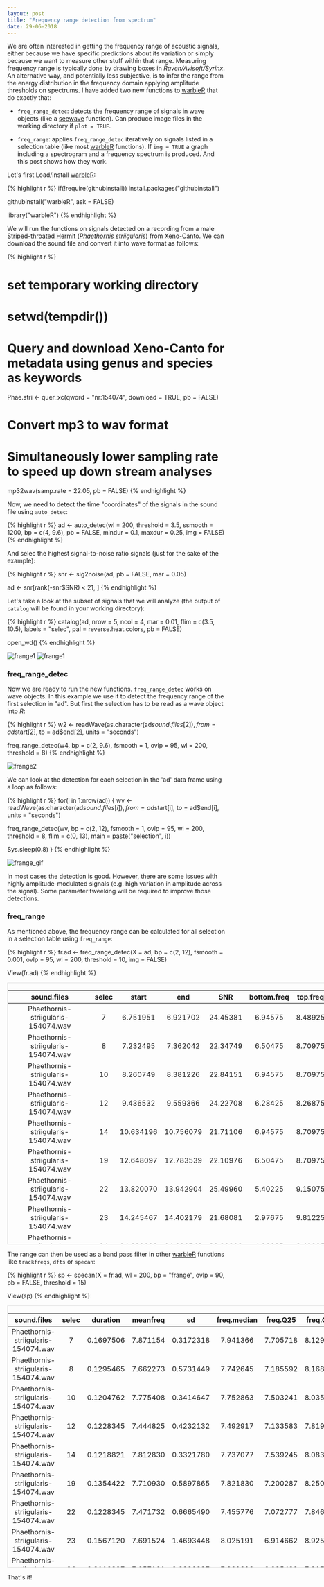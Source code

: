 ```yaml
---
layout: post
title: "Frequency range detection from spectrum"
date: 29-06-2018
---
```


We are often interested in getting the frequency range of acoustic signals, either because we have specific predictions about its variation or simply because we want to measure other stuff within that range. Measuring frequency range is typically done by drawing boxes in *Raven/Avisoft/Syrinx*. An alternative way, and potentially less subjective, is to infer the range from the energy distribution in the frequency domain applying amplitude thresholds on spectrums. I have added two new functions to [warbleR](https://cran.r-project.org/package=warbleR) that do exactly that:

* `freq_range_detec`: detects the frequency range of signals in wave objects (like a [seewave](https://cran.r-project.org/package=seewave) function). Can produce image files in the working directory if `plot = TRUE`.

* `freq_range`: applies `freq_range_detec` iteratively on signals listed in a selection table (like most [warbleR](https://cran.r-project.org/package=warbleR) functions). If `img = TRUE` a graph including a spectrogram and a frequency spectrum is produced. And this post shows how they work.

 Let's first Load/install [warbleR](https://cran.r-project.org/package=warbleR):
 

{% highlight r %}
if(!require(githubinstall)) install.packages("githubinstall")

githubinstall("warbleR", ask = FALSE)

library("warbleR")
{% endhighlight %}



We will run the functions on signals detected on a recording from a male [Striped-throated Hermit (*Phaethornis striigularis*)](https://neotropical.birds.cornell.edu/Species-Account/nb/species/stther2/overview) from [Xeno-Canto](http://xeno-canto.org). We can download the sound file and convert it into wave format as follows:


{% highlight r %}
# set temporary working directory
# setwd(tempdir())

# Query and download  Xeno-Canto for metadata using genus and species as keywords
Phae.stri <- quer_xc(qword = "nr:154074", download = TRUE, pb = FALSE)

# Convert mp3 to wav format
# Simultaneously lower sampling rate to speed up down stream analyses
mp32wav(samp.rate = 22.05, pb = FALSE)
{% endhighlight %}

Now, we need to detect the time "coordinates" of the signals in the sound file using `auto_detec`:


{% highlight r %}
ad <- auto_detec(wl = 200, threshold = 3.5, ssmooth = 1200, bp = c(4, 9.6), 
                 pb = FALSE,  mindur = 0.1, maxdur = 0.25, img = FALSE)
{% endhighlight %}

And selec the highest signal-to-noise ratio signals (just for the sake of the example):


{% highlight r %}
snr <- sig2noise(ad, pb = FALSE, mar = 0.05)

ad <- snr[rank(-snr$SNR) < 21, ]
{% endhighlight %}

Let's take a look at the subset of signals that we will analyze (the output of `catalog` will be found in your working directory):


{% highlight r %}
catalog(ad, nrow = 5, ncol = 4, mar = 0.01, flim = c(3.5, 10.5), 
        labels = "selec", pal = reverse.heat.colors, pb = FALSE)

open_wd()
{% endhighlight %}



![frange1](frange_catalog.png)
![frange1](img/frange_catalog.png)
### freq_range_detec

Now we are ready to run the new functions. `freq_range_detec` works on wave objects. In this example we use it to detect the frequency range of the first selection in "ad". But first the selection has to be read as a wave object into *R*: 


{% highlight r %}
w2 <- readWave(as.character(ad$sound.files[2]), from = ad$start[2], 
               to = ad$end[2], units = "seconds")

freq_range_detec(w4, bp = c(2, 9.6), fsmooth = 1, ovlp = 95, 
                 wl = 200, threshold = 8)
{% endhighlight %}

![frange2](frange_freq_range_detec.png)

We can look at the detection for each selection in the 'ad' data frame using a loop as follows:


{% highlight r %}
for(i in 1:nrow(ad))
{
  wv <- readWave(as.character(ad$sound.files[i]), from = ad$start[i], 
                 to = ad$end[i], units = "seconds")

freq_range_detec(wv, bp = c(2, 12), fsmooth = 1, ovlp = 95, wl = 200, 
                 threshold = 8, flim = c(0, 13), 
                 main = paste("selection", i))

Sys.sleep(0.8)
}
{% endhighlight %}




![frange_gif](frange_2.gif)

In most cases the detection is good. However, there are some issues with highly amplitude-modulated signals (e.g. high variation in amplitude across the signal). Some parameter tweeking will be required to improve those detections. 


### freq_range

As mentioned above, the frequency range can be calculated for all selection in a selection table using `freq_range`:


{% highlight r %}
fr.ad <- freq_range_detec(X = ad, bp = c(2, 12), fsmooth = 0.001, ovlp = 95, 
                          wl = 200, threshold = 10, img = FALSE)

View(fr.ad)
{% endhighlight %}

<div style="border: 1px solid #ddd; padding: 1px; overflow-y: scroll; height:600px; overflow-x: scroll; width:740px;  font-size: 13px; margin-left: auto; margin-right: auto;" class="table table-striped"><table>
 <thead>
  <tr>
   <th style="text-align:center;"> sound.files </th>
   <th style="text-align:center;"> selec </th>
   <th style="text-align:center;"> start </th>
   <th style="text-align:center;"> end </th>
   <th style="text-align:center;"> SNR </th>
   <th style="text-align:center;"> bottom.freq </th>
   <th style="text-align:center;"> top.freq </th>
  </tr>
 </thead>
<tbody>
  <tr>
   <td style="text-align:center;"> Phaethornis-striigularis-154074.wav </td>
   <td style="text-align:center;"> 7 </td>
   <td style="text-align:center;"> 6.751951 </td>
   <td style="text-align:center;"> 6.921702 </td>
   <td style="text-align:center;"> 24.45381 </td>
   <td style="text-align:center;"> 6.94575 </td>
   <td style="text-align:center;"> 8.48925 </td>
  </tr>
  <tr>
   <td style="text-align:center;"> Phaethornis-striigularis-154074.wav </td>
   <td style="text-align:center;"> 8 </td>
   <td style="text-align:center;"> 7.232495 </td>
   <td style="text-align:center;"> 7.362042 </td>
   <td style="text-align:center;"> 22.34749 </td>
   <td style="text-align:center;"> 6.50475 </td>
   <td style="text-align:center;"> 8.70975 </td>
  </tr>
  <tr>
   <td style="text-align:center;"> Phaethornis-striigularis-154074.wav </td>
   <td style="text-align:center;"> 10 </td>
   <td style="text-align:center;"> 8.260749 </td>
   <td style="text-align:center;"> 8.381226 </td>
   <td style="text-align:center;"> 22.84151 </td>
   <td style="text-align:center;"> 6.94575 </td>
   <td style="text-align:center;"> 8.70975 </td>
  </tr>
  <tr>
   <td style="text-align:center;"> Phaethornis-striigularis-154074.wav </td>
   <td style="text-align:center;"> 12 </td>
   <td style="text-align:center;"> 9.436532 </td>
   <td style="text-align:center;"> 9.559366 </td>
   <td style="text-align:center;"> 24.22708 </td>
   <td style="text-align:center;"> 6.28425 </td>
   <td style="text-align:center;"> 8.26875 </td>
  </tr>
  <tr>
   <td style="text-align:center;"> Phaethornis-striigularis-154074.wav </td>
   <td style="text-align:center;"> 14 </td>
   <td style="text-align:center;"> 10.634196 </td>
   <td style="text-align:center;"> 10.756079 </td>
   <td style="text-align:center;"> 21.71106 </td>
   <td style="text-align:center;"> 6.94575 </td>
   <td style="text-align:center;"> 8.70975 </td>
  </tr>
  <tr>
   <td style="text-align:center;"> Phaethornis-striigularis-154074.wav </td>
   <td style="text-align:center;"> 19 </td>
   <td style="text-align:center;"> 12.648097 </td>
   <td style="text-align:center;"> 12.783539 </td>
   <td style="text-align:center;"> 22.10976 </td>
   <td style="text-align:center;"> 6.50475 </td>
   <td style="text-align:center;"> 8.70975 </td>
  </tr>
  <tr>
   <td style="text-align:center;"> Phaethornis-striigularis-154074.wav </td>
   <td style="text-align:center;"> 22 </td>
   <td style="text-align:center;"> 13.820070 </td>
   <td style="text-align:center;"> 13.942904 </td>
   <td style="text-align:center;"> 25.49960 </td>
   <td style="text-align:center;"> 5.40225 </td>
   <td style="text-align:center;"> 9.15075 </td>
  </tr>
  <tr>
   <td style="text-align:center;"> Phaethornis-striigularis-154074.wav </td>
   <td style="text-align:center;"> 23 </td>
   <td style="text-align:center;"> 14.245467 </td>
   <td style="text-align:center;"> 14.402179 </td>
   <td style="text-align:center;"> 21.68081 </td>
   <td style="text-align:center;"> 2.97675 </td>
   <td style="text-align:center;"> 9.81225 </td>
  </tr>
  <tr>
   <td style="text-align:center;"> Phaethornis-striigularis-154074.wav </td>
   <td style="text-align:center;"> 24 </td>
   <td style="text-align:center;"> 14.681113 </td>
   <td style="text-align:center;"> 14.892746 </td>
   <td style="text-align:center;"> 22.28803 </td>
   <td style="text-align:center;"> 4.96125 </td>
   <td style="text-align:center;"> 8.48925 </td>
  </tr>
  <tr>
   <td style="text-align:center;"> Phaethornis-striigularis-154074.wav </td>
   <td style="text-align:center;"> 25 </td>
   <td style="text-align:center;"> 14.952995 </td>
   <td style="text-align:center;"> 15.108936 </td>
   <td style="text-align:center;"> 25.53068 </td>
   <td style="text-align:center;"> 7.16625 </td>
   <td style="text-align:center;"> 8.48925 </td>
  </tr>
  <tr>
   <td style="text-align:center;"> Phaethornis-striigularis-154074.wav </td>
   <td style="text-align:center;"> 26 </td>
   <td style="text-align:center;"> 15.367939 </td>
   <td style="text-align:center;"> 15.479209 </td>
   <td style="text-align:center;"> 26.28637 </td>
   <td style="text-align:center;"> 6.50475 </td>
   <td style="text-align:center;"> 8.70975 </td>
  </tr>
  <tr>
   <td style="text-align:center;"> Phaethornis-striigularis-154074.wav </td>
   <td style="text-align:center;"> 27 </td>
   <td style="text-align:center;"> 15.759118 </td>
   <td style="text-align:center;"> 15.911431 </td>
   <td style="text-align:center;"> 23.86172 </td>
   <td style="text-align:center;"> 4.52025 </td>
   <td style="text-align:center;"> 9.59175 </td>
  </tr>
  <tr>
   <td style="text-align:center;"> Phaethornis-striigularis-154074.wav </td>
   <td style="text-align:center;"> 28 </td>
   <td style="text-align:center;"> 16.321249 </td>
   <td style="text-align:center;"> 16.428211 </td>
   <td style="text-align:center;"> 25.17833 </td>
   <td style="text-align:center;"> 6.94575 </td>
   <td style="text-align:center;"> 8.70975 </td>
  </tr>
  <tr>
   <td style="text-align:center;"> Phaethornis-striigularis-154074.wav </td>
   <td style="text-align:center;"> 29 </td>
   <td style="text-align:center;"> 17.303608 </td>
   <td style="text-align:center;"> 17.412905 </td>
   <td style="text-align:center;"> 25.80084 </td>
   <td style="text-align:center;"> 5.40225 </td>
   <td style="text-align:center;"> 8.70975 </td>
  </tr>
  <tr>
   <td style="text-align:center;"> Phaethornis-striigularis-154074.wav </td>
   <td style="text-align:center;"> 30 </td>
   <td style="text-align:center;"> 18.262293 </td>
   <td style="text-align:center;"> 18.368415 </td>
   <td style="text-align:center;"> 27.95617 </td>
   <td style="text-align:center;"> 7.16625 </td>
   <td style="text-align:center;"> 8.70975 </td>
  </tr>
  <tr>
   <td style="text-align:center;"> Phaethornis-striigularis-154074.wav </td>
   <td style="text-align:center;"> 31 </td>
   <td style="text-align:center;"> 20.295694 </td>
   <td style="text-align:center;"> 20.400161 </td>
   <td style="text-align:center;"> 24.66168 </td>
   <td style="text-align:center;"> 6.94575 </td>
   <td style="text-align:center;"> 8.93025 </td>
  </tr>
  <tr>
   <td style="text-align:center;"> Phaethornis-striigularis-154074.wav </td>
   <td style="text-align:center;"> 32 </td>
   <td style="text-align:center;"> 21.410978 </td>
   <td style="text-align:center;"> 21.519051 </td>
   <td style="text-align:center;"> 23.77559 </td>
   <td style="text-align:center;"> 5.62275 </td>
   <td style="text-align:center;"> 8.48925 </td>
  </tr>
  <tr>
   <td style="text-align:center;"> Phaethornis-striigularis-154074.wav </td>
   <td style="text-align:center;"> 34 </td>
   <td style="text-align:center;"> 22.103654 </td>
   <td style="text-align:center;"> 22.258121 </td>
   <td style="text-align:center;"> 24.28746 </td>
   <td style="text-align:center;"> 6.94575 </td>
   <td style="text-align:center;"> 8.48925 </td>
  </tr>
  <tr>
   <td style="text-align:center;"> Phaethornis-striigularis-154074.wav </td>
   <td style="text-align:center;"> 39 </td>
   <td style="text-align:center;"> 27.724970 </td>
   <td style="text-align:center;"> 27.836784 </td>
   <td style="text-align:center;"> 22.53570 </td>
   <td style="text-align:center;"> 5.40225 </td>
   <td style="text-align:center;"> 8.70975 </td>
  </tr>
  <tr>
   <td style="text-align:center;"> Phaethornis-striigularis-154074.wav </td>
   <td style="text-align:center;"> 43 </td>
   <td style="text-align:center;"> 42.691548 </td>
   <td style="text-align:center;"> 42.792818 </td>
   <td style="text-align:center;"> 23.03548 </td>
   <td style="text-align:center;"> 6.94575 </td>
   <td style="text-align:center;"> 8.70975 </td>
  </tr>
</tbody>
</table></div>

The range can then be used as a band pass filter in other [warbleR](https://cran.r-project.org/package=warbleR) functions like `trackfreqs`, `dfts` or `specan`:


{% highlight r %}
sp <- specan(X = fr.ad, wl = 200, bp = "frange", ovlp = 90, pb = FALSE, 
             threshold = 15)

View(sp)
{% endhighlight %}


<div style="border: 1px solid #ddd; padding: 1px; overflow-y: scroll; height:600px; overflow-x: scroll; width:740px;  font-size: 13px; margin-left: auto; margin-right: auto;" class="table table-striped"><table>
 <thead>
  <tr>
   <th style="text-align:center;"> sound.files </th>
   <th style="text-align:center;"> selec </th>
   <th style="text-align:center;"> duration </th>
   <th style="text-align:center;"> meanfreq </th>
   <th style="text-align:center;"> sd </th>
   <th style="text-align:center;"> freq.median </th>
   <th style="text-align:center;"> freq.Q25 </th>
   <th style="text-align:center;"> freq.Q75 </th>
   <th style="text-align:center;"> freq.IQR </th>
   <th style="text-align:center;"> time.median </th>
   <th style="text-align:center;"> time.Q25 </th>
   <th style="text-align:center;"> time.Q75 </th>
   <th style="text-align:center;"> time.IQR </th>
   <th style="text-align:center;"> skew </th>
   <th style="text-align:center;"> kurt </th>
   <th style="text-align:center;"> sp.ent </th>
   <th style="text-align:center;"> time.ent </th>
   <th style="text-align:center;"> entropy </th>
   <th style="text-align:center;"> sfm </th>
   <th style="text-align:center;"> meanfun </th>
   <th style="text-align:center;"> minfun </th>
   <th style="text-align:center;"> maxfun </th>
   <th style="text-align:center;"> meandom </th>
   <th style="text-align:center;"> mindom </th>
   <th style="text-align:center;"> maxdom </th>
   <th style="text-align:center;"> dfrange </th>
   <th style="text-align:center;"> modindx </th>
   <th style="text-align:center;"> startdom </th>
   <th style="text-align:center;"> enddom </th>
   <th style="text-align:center;"> dfslope </th>
   <th style="text-align:center;"> meanpeakf </th>
   <th style="text-align:center;"> bottom.freq </th>
   <th style="text-align:center;"> top.freq </th>
  </tr>
 </thead>
<tbody>
  <tr>
   <td style="text-align:center;"> Phaethornis-striigularis-154074.wav </td>
   <td style="text-align:center;"> 7 </td>
   <td style="text-align:center;"> 0.1697506 </td>
   <td style="text-align:center;"> 7.871154 </td>
   <td style="text-align:center;"> 0.3172318 </td>
   <td style="text-align:center;"> 7.941366 </td>
   <td style="text-align:center;"> 7.705718 </td>
   <td style="text-align:center;"> 8.129886 </td>
   <td style="text-align:center;"> 0.4241679 </td>
   <td style="text-align:center;"> 0.0708849 </td>
   <td style="text-align:center;"> 0.0452357 </td>
   <td style="text-align:center;"> 0.0983994 </td>
   <td style="text-align:center;"> 0.0531636 </td>
   <td style="text-align:center;"> 1.6622037 </td>
   <td style="text-align:center;"> 5.545733 </td>
   <td style="text-align:center;"> 0.9229465 </td>
   <td style="text-align:center;"> 0.8861465 </td>
   <td style="text-align:center;"> 0.8178659 </td>
   <td style="text-align:center;"> 0.5776405 </td>
   <td style="text-align:center;"> 5.143396 </td>
   <td style="text-align:center;"> 0.1743083 </td>
   <td style="text-align:center;"> 7.35 </td>
   <td style="text-align:center;"> 7.816544 </td>
   <td style="text-align:center;"> 7.0560 </td>
   <td style="text-align:center;"> 8.1585 </td>
   <td style="text-align:center;"> 1.1025 </td>
   <td style="text-align:center;"> 5.800000 </td>
   <td style="text-align:center;"> 8.1585 </td>
   <td style="text-align:center;"> 7.9380 </td>
   <td style="text-align:center;"> -1.298965 </td>
   <td style="text-align:center;"> 8.04825 </td>
   <td style="text-align:center;"> 6.94575 </td>
   <td style="text-align:center;"> 8.48925 </td>
  </tr>
  <tr>
   <td style="text-align:center;"> Phaethornis-striigularis-154074.wav </td>
   <td style="text-align:center;"> 8 </td>
   <td style="text-align:center;"> 0.1295465 </td>
   <td style="text-align:center;"> 7.662273 </td>
   <td style="text-align:center;"> 0.5731449 </td>
   <td style="text-align:center;"> 7.742645 </td>
   <td style="text-align:center;"> 7.185592 </td>
   <td style="text-align:center;"> 8.168171 </td>
   <td style="text-align:center;"> 0.9825789 </td>
   <td style="text-align:center;"> 0.0701906 </td>
   <td style="text-align:center;"> 0.0395706 </td>
   <td style="text-align:center;"> 0.0895048 </td>
   <td style="text-align:center;"> 0.0499343 </td>
   <td style="text-align:center;"> 0.4835166 </td>
   <td style="text-align:center;"> 2.427618 </td>
   <td style="text-align:center;"> 0.9612345 </td>
   <td style="text-align:center;"> 0.8918360 </td>
   <td style="text-align:center;"> 0.8572635 </td>
   <td style="text-align:center;"> 0.7310556 </td>
   <td style="text-align:center;"> 6.045615 </td>
   <td style="text-align:center;"> 1.6961538 </td>
   <td style="text-align:center;"> 7.35 </td>
   <td style="text-align:center;"> 7.460250 </td>
   <td style="text-align:center;"> 6.6150 </td>
   <td style="text-align:center;"> 8.3790 </td>
   <td style="text-align:center;"> 1.7640 </td>
   <td style="text-align:center;"> 3.250000 </td>
   <td style="text-align:center;"> 7.9380 </td>
   <td style="text-align:center;"> 7.9380 </td>
   <td style="text-align:center;"> 0.000000 </td>
   <td style="text-align:center;"> 7.38675 </td>
   <td style="text-align:center;"> 6.50475 </td>
   <td style="text-align:center;"> 8.70975 </td>
  </tr>
  <tr>
   <td style="text-align:center;"> Phaethornis-striigularis-154074.wav </td>
   <td style="text-align:center;"> 10 </td>
   <td style="text-align:center;"> 0.1204762 </td>
   <td style="text-align:center;"> 7.775408 </td>
   <td style="text-align:center;"> 0.3414647 </td>
   <td style="text-align:center;"> 7.752863 </td>
   <td style="text-align:center;"> 7.503241 </td>
   <td style="text-align:center;"> 8.035769 </td>
   <td style="text-align:center;"> 0.5325283 </td>
   <td style="text-align:center;"> 0.0585845 </td>
   <td style="text-align:center;"> 0.0373240 </td>
   <td style="text-align:center;"> 0.0831522 </td>
   <td style="text-align:center;"> 0.0458282 </td>
   <td style="text-align:center;"> 0.4209429 </td>
   <td style="text-align:center;"> 1.985766 </td>
   <td style="text-align:center;"> 0.9214282 </td>
   <td style="text-align:center;"> 0.8943691 </td>
   <td style="text-align:center;"> 0.8240969 </td>
   <td style="text-align:center;"> 0.4235481 </td>
   <td style="text-align:center;"> 5.129286 </td>
   <td style="text-align:center;"> 0.2505682 </td>
   <td style="text-align:center;"> 7.35 </td>
   <td style="text-align:center;"> 7.849388 </td>
   <td style="text-align:center;"> 7.0560 </td>
   <td style="text-align:center;"> 8.3790 </td>
   <td style="text-align:center;"> 1.3230 </td>
   <td style="text-align:center;"> 5.166667 </td>
   <td style="text-align:center;"> 7.2765 </td>
   <td style="text-align:center;"> 8.3790 </td>
   <td style="text-align:center;"> 9.151184 </td>
   <td style="text-align:center;"> 8.26875 </td>
   <td style="text-align:center;"> 6.94575 </td>
   <td style="text-align:center;"> 8.70975 </td>
  </tr>
  <tr>
   <td style="text-align:center;"> Phaethornis-striigularis-154074.wav </td>
   <td style="text-align:center;"> 12 </td>
   <td style="text-align:center;"> 0.1228345 </td>
   <td style="text-align:center;"> 7.444825 </td>
   <td style="text-align:center;"> 0.4232132 </td>
   <td style="text-align:center;"> 7.492917 </td>
   <td style="text-align:center;"> 7.133583 </td>
   <td style="text-align:center;"> 7.819583 </td>
   <td style="text-align:center;"> 0.6860000 </td>
   <td style="text-align:center;"> 0.0477165 </td>
   <td style="text-align:center;"> 0.0321259 </td>
   <td style="text-align:center;"> 0.0680314 </td>
   <td style="text-align:center;"> 0.0359055 </td>
   <td style="text-align:center;"> 0.3452488 </td>
   <td style="text-align:center;"> 2.400311 </td>
   <td style="text-align:center;"> 0.9426623 </td>
   <td style="text-align:center;"> 0.8926454 </td>
   <td style="text-align:center;"> 0.8414632 </td>
   <td style="text-align:center;"> 0.5437088 </td>
   <td style="text-align:center;"> 5.971276 </td>
   <td style="text-align:center;"> 2.3210526 </td>
   <td style="text-align:center;"> 7.35 </td>
   <td style="text-align:center;"> 7.360500 </td>
   <td style="text-align:center;"> 6.3945 </td>
   <td style="text-align:center;"> 7.9380 </td>
   <td style="text-align:center;"> 1.5435 </td>
   <td style="text-align:center;"> 3.571429 </td>
   <td style="text-align:center;"> 7.2765 </td>
   <td style="text-align:center;"> 6.6150 </td>
   <td style="text-align:center;"> -5.385296 </td>
   <td style="text-align:center;"> 8.04825 </td>
   <td style="text-align:center;"> 6.28425 </td>
   <td style="text-align:center;"> 8.26875 </td>
  </tr>
  <tr>
   <td style="text-align:center;"> Phaethornis-striigularis-154074.wav </td>
   <td style="text-align:center;"> 14 </td>
   <td style="text-align:center;"> 0.1218821 </td>
   <td style="text-align:center;"> 7.812830 </td>
   <td style="text-align:center;"> 0.3321780 </td>
   <td style="text-align:center;"> 7.737077 </td>
   <td style="text-align:center;"> 7.539245 </td>
   <td style="text-align:center;"> 8.083283 </td>
   <td style="text-align:center;"> 0.5440374 </td>
   <td style="text-align:center;"> 0.0557445 </td>
   <td style="text-align:center;"> 0.0359033 </td>
   <td style="text-align:center;"> 0.0784203 </td>
   <td style="text-align:center;"> 0.0425170 </td>
   <td style="text-align:center;"> 0.8583218 </td>
   <td style="text-align:center;"> 2.881642 </td>
   <td style="text-align:center;"> 0.9110010 </td>
   <td style="text-align:center;"> 0.8936527 </td>
   <td style="text-align:center;"> 0.8141185 </td>
   <td style="text-align:center;"> 0.4017141 </td>
   <td style="text-align:center;"> 6.299054 </td>
   <td style="text-align:center;"> 2.3210526 </td>
   <td style="text-align:center;"> 7.35 </td>
   <td style="text-align:center;"> 7.874087 </td>
   <td style="text-align:center;"> 7.0560 </td>
   <td style="text-align:center;"> 8.3790 </td>
   <td style="text-align:center;"> 1.3230 </td>
   <td style="text-align:center;"> 5.166667 </td>
   <td style="text-align:center;"> 7.9380 </td>
   <td style="text-align:center;"> 8.1585 </td>
   <td style="text-align:center;"> 1.809125 </td>
   <td style="text-align:center;"> 7.60725 </td>
   <td style="text-align:center;"> 6.94575 </td>
   <td style="text-align:center;"> 8.70975 </td>
  </tr>
  <tr>
   <td style="text-align:center;"> Phaethornis-striigularis-154074.wav </td>
   <td style="text-align:center;"> 19 </td>
   <td style="text-align:center;"> 0.1354422 </td>
   <td style="text-align:center;"> 7.710930 </td>
   <td style="text-align:center;"> 0.5897865 </td>
   <td style="text-align:center;"> 7.821830 </td>
   <td style="text-align:center;"> 7.200287 </td>
   <td style="text-align:center;"> 8.250992 </td>
   <td style="text-align:center;"> 1.0507047 </td>
   <td style="text-align:center;"> 0.0710131 </td>
   <td style="text-align:center;"> 0.0413851 </td>
   <td style="text-align:center;"> 0.0912354 </td>
   <td style="text-align:center;"> 0.0498502 </td>
   <td style="text-align:center;"> 0.8279834 </td>
   <td style="text-align:center;"> 3.538390 </td>
   <td style="text-align:center;"> 0.9597460 </td>
   <td style="text-align:center;"> 0.8905087 </td>
   <td style="text-align:center;"> 0.8546622 </td>
   <td style="text-align:center;"> 0.7176440 </td>
   <td style="text-align:center;"> 5.994420 </td>
   <td style="text-align:center;"> 0.5582278 </td>
   <td style="text-align:center;"> 7.35 </td>
   <td style="text-align:center;"> 7.512542 </td>
   <td style="text-align:center;"> 6.6150 </td>
   <td style="text-align:center;"> 8.3790 </td>
   <td style="text-align:center;"> 1.7640 </td>
   <td style="text-align:center;"> 5.000000 </td>
   <td style="text-align:center;"> 6.8355 </td>
   <td style="text-align:center;"> 7.2765 </td>
   <td style="text-align:center;"> 3.256002 </td>
   <td style="text-align:center;"> 7.38675 </td>
   <td style="text-align:center;"> 6.50475 </td>
   <td style="text-align:center;"> 8.70975 </td>
  </tr>
  <tr>
   <td style="text-align:center;"> Phaethornis-striigularis-154074.wav </td>
   <td style="text-align:center;"> 22 </td>
   <td style="text-align:center;"> 0.1228345 </td>
   <td style="text-align:center;"> 7.471732 </td>
   <td style="text-align:center;"> 0.6665490 </td>
   <td style="text-align:center;"> 7.455776 </td>
   <td style="text-align:center;"> 7.072777 </td>
   <td style="text-align:center;"> 7.846924 </td>
   <td style="text-align:center;"> 0.7741467 </td>
   <td style="text-align:center;"> 0.0496062 </td>
   <td style="text-align:center;"> 0.0330708 </td>
   <td style="text-align:center;"> 0.0732282 </td>
   <td style="text-align:center;"> 0.0401574 </td>
   <td style="text-align:center;"> 1.0881315 </td>
   <td style="text-align:center;"> 3.069921 </td>
   <td style="text-align:center;"> 0.9350795 </td>
   <td style="text-align:center;"> 0.8934965 </td>
   <td style="text-align:center;"> 0.8354902 </td>
   <td style="text-align:center;"> 0.5993202 </td>
   <td style="text-align:center;"> 6.576213 </td>
   <td style="text-align:center;"> 2.3210526 </td>
   <td style="text-align:center;"> 8.82 </td>
   <td style="text-align:center;"> 7.104109 </td>
   <td style="text-align:center;"> 5.5125 </td>
   <td style="text-align:center;"> 8.8200 </td>
   <td style="text-align:center;"> 3.3075 </td>
   <td style="text-align:center;"> 1.800000 </td>
   <td style="text-align:center;"> 6.8355 </td>
   <td style="text-align:center;"> 5.7330 </td>
   <td style="text-align:center;"> -8.975493 </td>
   <td style="text-align:center;"> 7.82775 </td>
   <td style="text-align:center;"> 5.40225 </td>
   <td style="text-align:center;"> 9.15075 </td>
  </tr>
  <tr>
   <td style="text-align:center;"> Phaethornis-striigularis-154074.wav </td>
   <td style="text-align:center;"> 23 </td>
   <td style="text-align:center;"> 0.1567120 </td>
   <td style="text-align:center;"> 7.691524 </td>
   <td style="text-align:center;"> 1.4693448 </td>
   <td style="text-align:center;"> 8.025191 </td>
   <td style="text-align:center;"> 6.914662 </td>
   <td style="text-align:center;"> 8.925103 </td>
   <td style="text-align:center;"> 2.0104412 </td>
   <td style="text-align:center;"> 0.0533289 </td>
   <td style="text-align:center;"> 0.0322780 </td>
   <td style="text-align:center;"> 0.0870103 </td>
   <td style="text-align:center;"> 0.0547323 </td>
   <td style="text-align:center;"> 1.6620349 </td>
   <td style="text-align:center;"> 5.941476 </td>
   <td style="text-align:center;"> 0.9332716 </td>
   <td style="text-align:center;"> 0.8876544 </td>
   <td style="text-align:center;"> 0.8284226 </td>
   <td style="text-align:center;"> 0.5326246 </td>
   <td style="text-align:center;"> 5.620870 </td>
   <td style="text-align:center;"> 0.1771084 </td>
   <td style="text-align:center;"> 8.82 </td>
   <td style="text-align:center;"> 7.002048 </td>
   <td style="text-align:center;"> 3.0870 </td>
   <td style="text-align:center;"> 9.4815 </td>
   <td style="text-align:center;"> 6.3945 </td>
   <td style="text-align:center;"> 7.793103 </td>
   <td style="text-align:center;"> 4.6305 </td>
   <td style="text-align:center;"> 7.2765 </td>
   <td style="text-align:center;"> 16.884472 </td>
   <td style="text-align:center;"> 8.04825 </td>
   <td style="text-align:center;"> 2.97675 </td>
   <td style="text-align:center;"> 9.81225 </td>
  </tr>
  <tr>
   <td style="text-align:center;"> Phaethornis-striigularis-154074.wav </td>
   <td style="text-align:center;"> 24 </td>
   <td style="text-align:center;"> 0.2116327 </td>
   <td style="text-align:center;"> 7.057101 </td>
   <td style="text-align:center;"> 0.9391337 </td>
   <td style="text-align:center;"> 7.221818 </td>
   <td style="text-align:center;"> 6.285432 </td>
   <td style="text-align:center;"> 7.917014 </td>
   <td style="text-align:center;"> 1.6315818 </td>
   <td style="text-align:center;"> 0.0844674 </td>
   <td style="text-align:center;"> 0.0570851 </td>
   <td style="text-align:center;"> 0.1429449 </td>
   <td style="text-align:center;"> 0.0858597 </td>
   <td style="text-align:center;"> 1.6674539 </td>
   <td style="text-align:center;"> 7.015124 </td>
   <td style="text-align:center;"> 0.9664641 </td>
   <td style="text-align:center;"> 0.8846288 </td>
   <td style="text-align:center;"> 0.8549619 </td>
   <td style="text-align:center;"> 0.7426098 </td>
   <td style="text-align:center;"> 5.855529 </td>
   <td style="text-align:center;"> 1.4225806 </td>
   <td style="text-align:center;"> 7.35 </td>
   <td style="text-align:center;"> 6.738036 </td>
   <td style="text-align:center;"> 5.0715 </td>
   <td style="text-align:center;"> 8.1585 </td>
   <td style="text-align:center;"> 3.0870 </td>
   <td style="text-align:center;"> 3.214286 </td>
   <td style="text-align:center;"> 7.4970 </td>
   <td style="text-align:center;"> 6.8355 </td>
   <td style="text-align:center;"> -3.125699 </td>
   <td style="text-align:center;"> 7.16625 </td>
   <td style="text-align:center;"> 4.96125 </td>
   <td style="text-align:center;"> 8.48925 </td>
  </tr>
  <tr>
   <td style="text-align:center;"> Phaethornis-striigularis-154074.wav </td>
   <td style="text-align:center;"> 25 </td>
   <td style="text-align:center;"> 0.1559411 </td>
   <td style="text-align:center;"> 7.900825 </td>
   <td style="text-align:center;"> 0.2360337 </td>
   <td style="text-align:center;"> 7.962619 </td>
   <td style="text-align:center;"> 7.776371 </td>
   <td style="text-align:center;"> 8.084643 </td>
   <td style="text-align:center;"> 0.3082718 </td>
   <td style="text-align:center;"> 0.0627511 </td>
   <td style="text-align:center;"> 0.0351219 </td>
   <td style="text-align:center;"> 0.0875705 </td>
   <td style="text-align:center;"> 0.0524486 </td>
   <td style="text-align:center;"> 2.5004748 </td>
   <td style="text-align:center;"> 11.100437 </td>
   <td style="text-align:center;"> 0.8942239 </td>
   <td style="text-align:center;"> 0.8874681 </td>
   <td style="text-align:center;"> 0.7935952 </td>
   <td style="text-align:center;"> 0.4647881 </td>
   <td style="text-align:center;"> 5.930598 </td>
   <td style="text-align:center;"> 1.8375000 </td>
   <td style="text-align:center;"> 7.35 </td>
   <td style="text-align:center;"> 7.891297 </td>
   <td style="text-align:center;"> 7.2765 </td>
   <td style="text-align:center;"> 8.1585 </td>
   <td style="text-align:center;"> 0.8820 </td>
   <td style="text-align:center;"> 5.750000 </td>
   <td style="text-align:center;"> 7.2765 </td>
   <td style="text-align:center;"> 7.4970 </td>
   <td style="text-align:center;"> 1.413996 </td>
   <td style="text-align:center;"> 8.04825 </td>
   <td style="text-align:center;"> 7.16625 </td>
   <td style="text-align:center;"> 8.48925 </td>
  </tr>
  <tr>
   <td style="text-align:center;"> Phaethornis-striigularis-154074.wav </td>
   <td style="text-align:center;"> 26 </td>
   <td style="text-align:center;"> 0.1112699 </td>
   <td style="text-align:center;"> 7.536154 </td>
   <td style="text-align:center;"> 0.5574551 </td>
   <td style="text-align:center;"> 7.431750 </td>
   <td style="text-align:center;"> 7.035750 </td>
   <td style="text-align:center;"> 8.061750 </td>
   <td style="text-align:center;"> 1.0260000 </td>
   <td style="text-align:center;"> 0.0629740 </td>
   <td style="text-align:center;"> 0.0340912 </td>
   <td style="text-align:center;"> 0.0833340 </td>
   <td style="text-align:center;"> 0.0492428 </td>
   <td style="text-align:center;"> 0.6504043 </td>
   <td style="text-align:center;"> 2.947743 </td>
   <td style="text-align:center;"> 0.9514919 </td>
   <td style="text-align:center;"> 0.8978629 </td>
   <td style="text-align:center;"> 0.8543093 </td>
   <td style="text-align:center;"> 0.6058308 </td>
   <td style="text-align:center;"> 6.289384 </td>
   <td style="text-align:center;"> 1.7640000 </td>
   <td style="text-align:center;"> 7.35 </td>
   <td style="text-align:center;"> 7.422813 </td>
   <td style="text-align:center;"> 6.6150 </td>
   <td style="text-align:center;"> 8.3790 </td>
   <td style="text-align:center;"> 1.7640 </td>
   <td style="text-align:center;"> 2.500000 </td>
   <td style="text-align:center;"> 6.8355 </td>
   <td style="text-align:center;"> 7.2765 </td>
   <td style="text-align:center;"> 3.963338 </td>
   <td style="text-align:center;"> 7.38675 </td>
   <td style="text-align:center;"> 6.50475 </td>
   <td style="text-align:center;"> 8.70975 </td>
  </tr>
  <tr>
   <td style="text-align:center;"> Phaethornis-striigularis-154074.wav </td>
   <td style="text-align:center;"> 27 </td>
   <td style="text-align:center;"> 0.1523129 </td>
   <td style="text-align:center;"> 7.779584 </td>
   <td style="text-align:center;"> 1.2150367 </td>
   <td style="text-align:center;"> 8.054534 </td>
   <td style="text-align:center;"> 7.226802 </td>
   <td style="text-align:center;"> 8.639201 </td>
   <td style="text-align:center;"> 1.4123996 </td>
   <td style="text-align:center;"> 0.0482715 </td>
   <td style="text-align:center;"> 0.0313999 </td>
   <td style="text-align:center;"> 0.0688923 </td>
   <td style="text-align:center;"> 0.0374924 </td>
   <td style="text-align:center;"> 1.4186114 </td>
   <td style="text-align:center;"> 4.246877 </td>
   <td style="text-align:center;"> 0.9479720 </td>
   <td style="text-align:center;"> 0.8876944 </td>
   <td style="text-align:center;"> 0.8415094 </td>
   <td style="text-align:center;"> 0.6808825 </td>
   <td style="text-align:center;"> 6.205878 </td>
   <td style="text-align:center;"> 0.3445312 </td>
   <td style="text-align:center;"> 8.82 </td>
   <td style="text-align:center;"> 6.949767 </td>
   <td style="text-align:center;"> 4.6305 </td>
   <td style="text-align:center;"> 9.4815 </td>
   <td style="text-align:center;"> 4.8510 </td>
   <td style="text-align:center;"> 6.409091 </td>
   <td style="text-align:center;"> 5.2920 </td>
   <td style="text-align:center;"> 4.6305 </td>
   <td style="text-align:center;"> -4.343032 </td>
   <td style="text-align:center;"> 8.26875 </td>
   <td style="text-align:center;"> 4.52025 </td>
   <td style="text-align:center;"> 9.59175 </td>
  </tr>
  <tr>
   <td style="text-align:center;"> Phaethornis-striigularis-154074.wav </td>
   <td style="text-align:center;"> 28 </td>
   <td style="text-align:center;"> 0.1069615 </td>
   <td style="text-align:center;"> 7.840953 </td>
   <td style="text-align:center;"> 0.3323427 </td>
   <td style="text-align:center;"> 7.818367 </td>
   <td style="text-align:center;"> 7.565027 </td>
   <td style="text-align:center;"> 8.090473 </td>
   <td style="text-align:center;"> 0.5254468 </td>
   <td style="text-align:center;"> 0.0518169 </td>
   <td style="text-align:center;"> 0.0318507 </td>
   <td style="text-align:center;"> 0.0760615 </td>
   <td style="text-align:center;"> 0.0442107 </td>
   <td style="text-align:center;"> 0.4869248 </td>
   <td style="text-align:center;"> 2.101008 </td>
   <td style="text-align:center;"> 0.9175678 </td>
   <td style="text-align:center;"> 0.8995854 </td>
   <td style="text-align:center;"> 0.8254306 </td>
   <td style="text-align:center;"> 0.4448678 </td>
   <td style="text-align:center;"> 6.733071 </td>
   <td style="text-align:center;"> 2.7562500 </td>
   <td style="text-align:center;"> 7.35 </td>
   <td style="text-align:center;"> 7.907436 </td>
   <td style="text-align:center;"> 7.0560 </td>
   <td style="text-align:center;"> 8.5995 </td>
   <td style="text-align:center;"> 1.5435 </td>
   <td style="text-align:center;"> 3.714286 </td>
   <td style="text-align:center;"> 7.0560 </td>
   <td style="text-align:center;"> 7.0560 </td>
   <td style="text-align:center;"> 0.000000 </td>
   <td style="text-align:center;"> 8.26875 </td>
   <td style="text-align:center;"> 6.94575 </td>
   <td style="text-align:center;"> 8.70975 </td>
  </tr>
  <tr>
   <td style="text-align:center;"> Phaethornis-striigularis-154074.wav </td>
   <td style="text-align:center;"> 29 </td>
   <td style="text-align:center;"> 0.1092971 </td>
   <td style="text-align:center;"> 7.448623 </td>
   <td style="text-align:center;"> 0.5581248 </td>
   <td style="text-align:center;"> 7.454549 </td>
   <td style="text-align:center;"> 7.078905 </td>
   <td style="text-align:center;"> 7.866841 </td>
   <td style="text-align:center;"> 0.7879363 </td>
   <td style="text-align:center;"> 0.0458953 </td>
   <td style="text-align:center;"> 0.0288620 </td>
   <td style="text-align:center;"> 0.0676601 </td>
   <td style="text-align:center;"> 0.0387981 </td>
   <td style="text-align:center;"> 0.5496909 </td>
   <td style="text-align:center;"> 1.949159 </td>
   <td style="text-align:center;"> 0.9285015 </td>
   <td style="text-align:center;"> 0.8985947 </td>
   <td style="text-align:center;"> 0.8343465 </td>
   <td style="text-align:center;"> 0.5001344 </td>
   <td style="text-align:center;"> 6.383949 </td>
   <td style="text-align:center;"> 3.3923077 </td>
   <td style="text-align:center;"> 7.35 </td>
   <td style="text-align:center;"> 7.158558 </td>
   <td style="text-align:center;"> 5.5125 </td>
   <td style="text-align:center;"> 8.3790 </td>
   <td style="text-align:center;"> 2.8665 </td>
   <td style="text-align:center;"> 1.615385 </td>
   <td style="text-align:center;"> 6.8355 </td>
   <td style="text-align:center;"> 5.7330 </td>
   <td style="text-align:center;"> -10.087187 </td>
   <td style="text-align:center;"> 8.04825 </td>
   <td style="text-align:center;"> 5.40225 </td>
   <td style="text-align:center;"> 8.70975 </td>
  </tr>
  <tr>
   <td style="text-align:center;"> Phaethornis-striigularis-154074.wav </td>
   <td style="text-align:center;"> 30 </td>
   <td style="text-align:center;"> 0.1061225 </td>
   <td style="text-align:center;"> 7.813291 </td>
   <td style="text-align:center;"> 0.3022992 </td>
   <td style="text-align:center;"> 7.781756 </td>
   <td style="text-align:center;"> 7.563962 </td>
   <td style="text-align:center;"> 8.018489 </td>
   <td style="text-align:center;"> 0.4545276 </td>
   <td style="text-align:center;"> 0.0521137 </td>
   <td style="text-align:center;"> 0.0326895 </td>
   <td style="text-align:center;"> 0.0772230 </td>
   <td style="text-align:center;"> 0.0445335 </td>
   <td style="text-align:center;"> 0.5239407 </td>
   <td style="text-align:center;"> 2.130740 </td>
   <td style="text-align:center;"> 0.9243037 </td>
   <td style="text-align:center;"> 0.8996835 </td>
   <td style="text-align:center;"> 0.8315808 </td>
   <td style="text-align:center;"> 0.4651990 </td>
   <td style="text-align:center;"> 6.222326 </td>
   <td style="text-align:center;"> 1.6961538 </td>
   <td style="text-align:center;"> 7.35 </td>
   <td style="text-align:center;"> 7.859015 </td>
   <td style="text-align:center;"> 7.2765 </td>
   <td style="text-align:center;"> 8.3790 </td>
   <td style="text-align:center;"> 1.1025 </td>
   <td style="text-align:center;"> 2.800000 </td>
   <td style="text-align:center;"> 7.2765 </td>
   <td style="text-align:center;"> 8.1585 </td>
   <td style="text-align:center;"> 8.311153 </td>
   <td style="text-align:center;"> 7.82775 </td>
   <td style="text-align:center;"> 7.16625 </td>
   <td style="text-align:center;"> 8.70975 </td>
  </tr>
  <tr>
   <td style="text-align:center;"> Phaethornis-striigularis-154074.wav </td>
   <td style="text-align:center;"> 31 </td>
   <td style="text-align:center;"> 0.1044671 </td>
   <td style="text-align:center;"> 7.973733 </td>
   <td style="text-align:center;"> 0.4380074 </td>
   <td style="text-align:center;"> 7.846924 </td>
   <td style="text-align:center;"> 7.607250 </td>
   <td style="text-align:center;"> 8.345446 </td>
   <td style="text-align:center;"> 0.7381957 </td>
   <td style="text-align:center;"> 0.0498593 </td>
   <td style="text-align:center;"> 0.0308653 </td>
   <td style="text-align:center;"> 0.0745515 </td>
   <td style="text-align:center;"> 0.0436863 </td>
   <td style="text-align:center;"> 0.8227078 </td>
   <td style="text-align:center;"> 3.054491 </td>
   <td style="text-align:center;"> 0.9296066 </td>
   <td style="text-align:center;"> 0.9006579 </td>
   <td style="text-align:center;"> 0.8372575 </td>
   <td style="text-align:center;"> 0.4874988 </td>
   <td style="text-align:center;"> 7.459773 </td>
   <td style="text-align:center;"> 2.1000000 </td>
   <td style="text-align:center;"> 8.82 </td>
   <td style="text-align:center;"> 7.948916 </td>
   <td style="text-align:center;"> 7.0560 </td>
   <td style="text-align:center;"> 8.5995 </td>
   <td style="text-align:center;"> 1.5435 </td>
   <td style="text-align:center;"> 3.000000 </td>
   <td style="text-align:center;"> 7.0560 </td>
   <td style="text-align:center;"> 8.5995 </td>
   <td style="text-align:center;"> 14.774982 </td>
   <td style="text-align:center;"> 8.48925 </td>
   <td style="text-align:center;"> 6.94575 </td>
   <td style="text-align:center;"> 8.93025 </td>
  </tr>
  <tr>
   <td style="text-align:center;"> Phaethornis-striigularis-154074.wav </td>
   <td style="text-align:center;"> 32 </td>
   <td style="text-align:center;"> 0.1080726 </td>
   <td style="text-align:center;"> 7.418956 </td>
   <td style="text-align:center;"> 0.4860361 </td>
   <td style="text-align:center;"> 7.450260 </td>
   <td style="text-align:center;"> 7.134852 </td>
   <td style="text-align:center;"> 7.774944 </td>
   <td style="text-align:center;"> 0.6400922 </td>
   <td style="text-align:center;"> 0.0450302 </td>
   <td style="text-align:center;"> 0.0289142 </td>
   <td style="text-align:center;"> 0.0668343 </td>
   <td style="text-align:center;"> 0.0379202 </td>
   <td style="text-align:center;"> 0.5842725 </td>
   <td style="text-align:center;"> 2.103971 </td>
   <td style="text-align:center;"> 0.9252034 </td>
   <td style="text-align:center;"> 0.8989984 </td>
   <td style="text-align:center;"> 0.8317564 </td>
   <td style="text-align:center;"> 0.5181574 </td>
   <td style="text-align:center;"> 6.144466 </td>
   <td style="text-align:center;"> 2.3210526 </td>
   <td style="text-align:center;"> 7.35 </td>
   <td style="text-align:center;"> 7.173043 </td>
   <td style="text-align:center;"> 5.7330 </td>
   <td style="text-align:center;"> 8.1585 </td>
   <td style="text-align:center;"> 2.4255 </td>
   <td style="text-align:center;"> 2.454546 </td>
   <td style="text-align:center;"> 6.8355 </td>
   <td style="text-align:center;"> 7.9380 </td>
   <td style="text-align:center;"> 10.201478 </td>
   <td style="text-align:center;"> 7.82775 </td>
   <td style="text-align:center;"> 5.62275 </td>
   <td style="text-align:center;"> 8.48925 </td>
  </tr>
  <tr>
   <td style="text-align:center;"> Phaethornis-striigularis-154074.wav </td>
   <td style="text-align:center;"> 34 </td>
   <td style="text-align:center;"> 0.1544671 </td>
   <td style="text-align:center;"> 7.876533 </td>
   <td style="text-align:center;"> 0.3275844 </td>
   <td style="text-align:center;"> 7.970427 </td>
   <td style="text-align:center;"> 7.691559 </td>
   <td style="text-align:center;"> 8.132559 </td>
   <td style="text-align:center;"> 0.4410000 </td>
   <td style="text-align:center;"> 0.0636592 </td>
   <td style="text-align:center;"> 0.0360423 </td>
   <td style="text-align:center;"> 0.0908079 </td>
   <td style="text-align:center;"> 0.0547656 </td>
   <td style="text-align:center;"> 1.1869352 </td>
   <td style="text-align:center;"> 3.511807 </td>
   <td style="text-align:center;"> 0.9352351 </td>
   <td style="text-align:center;"> 0.8878864 </td>
   <td style="text-align:center;"> 0.8303825 </td>
   <td style="text-align:center;"> 0.6324812 </td>
   <td style="text-align:center;"> 5.283639 </td>
   <td style="text-align:center;"> 1.3363636 </td>
   <td style="text-align:center;"> 7.35 </td>
   <td style="text-align:center;"> 7.801898 </td>
   <td style="text-align:center;"> 7.0560 </td>
   <td style="text-align:center;"> 8.1585 </td>
   <td style="text-align:center;"> 1.1025 </td>
   <td style="text-align:center;"> 8.200000 </td>
   <td style="text-align:center;"> 7.2765 </td>
   <td style="text-align:center;"> 7.0560 </td>
   <td style="text-align:center;"> -1.427488 </td>
   <td style="text-align:center;"> 8.04825 </td>
   <td style="text-align:center;"> 6.94575 </td>
   <td style="text-align:center;"> 8.48925 </td>
  </tr>
  <tr>
   <td style="text-align:center;"> Phaethornis-striigularis-154074.wav </td>
   <td style="text-align:center;"> 39 </td>
   <td style="text-align:center;"> 0.1118141 </td>
   <td style="text-align:center;"> 7.466535 </td>
   <td style="text-align:center;"> 0.6144868 </td>
   <td style="text-align:center;"> 7.508652 </td>
   <td style="text-align:center;"> 7.105299 </td>
   <td style="text-align:center;"> 7.894079 </td>
   <td style="text-align:center;"> 0.7887805 </td>
   <td style="text-align:center;"> 0.0435885 </td>
   <td style="text-align:center;"> 0.0260584 </td>
   <td style="text-align:center;"> 0.0696469 </td>
   <td style="text-align:center;"> 0.0435885 </td>
   <td style="text-align:center;"> 0.9074793 </td>
   <td style="text-align:center;"> 2.974528 </td>
   <td style="text-align:center;"> 0.9375210 </td>
   <td style="text-align:center;"> 0.8979364 </td>
   <td style="text-align:center;"> 0.8418342 </td>
   <td style="text-align:center;"> 0.6002134 </td>
   <td style="text-align:center;"> 5.982616 </td>
   <td style="text-align:center;"> 1.8375000 </td>
   <td style="text-align:center;"> 7.35 </td>
   <td style="text-align:center;"> 7.105540 </td>
   <td style="text-align:center;"> 5.5125 </td>
   <td style="text-align:center;"> 8.5995 </td>
   <td style="text-align:center;"> 3.0870 </td>
   <td style="text-align:center;"> 1.714286 </td>
   <td style="text-align:center;"> 7.2765 </td>
   <td style="text-align:center;"> 5.5125 </td>
   <td style="text-align:center;"> -15.776189 </td>
   <td style="text-align:center;"> 8.04825 </td>
   <td style="text-align:center;"> 5.40225 </td>
   <td style="text-align:center;"> 8.70975 </td>
  </tr>
  <tr>
   <td style="text-align:center;"> Phaethornis-striigularis-154074.wav </td>
   <td style="text-align:center;"> 43 </td>
   <td style="text-align:center;"> 0.1012699 </td>
   <td style="text-align:center;"> 7.785658 </td>
   <td style="text-align:center;"> 0.2957464 </td>
   <td style="text-align:center;"> 7.758379 </td>
   <td style="text-align:center;"> 7.530447 </td>
   <td style="text-align:center;"> 7.976402 </td>
   <td style="text-align:center;"> 0.4459551 </td>
   <td style="text-align:center;"> 0.0494463 </td>
   <td style="text-align:center;"> 0.0304285 </td>
   <td style="text-align:center;"> 0.0717922 </td>
   <td style="text-align:center;"> 0.0413637 </td>
   <td style="text-align:center;"> 0.8258022 </td>
   <td style="text-align:center;"> 2.616164 </td>
   <td style="text-align:center;"> 0.8990315 </td>
   <td style="text-align:center;"> 0.9022495 </td>
   <td style="text-align:center;"> 0.8111507 </td>
   <td style="text-align:center;"> 0.3666234 </td>
   <td style="text-align:center;"> 6.137258 </td>
   <td style="text-align:center;"> 2.1000000 </td>
   <td style="text-align:center;"> 7.35 </td>
   <td style="text-align:center;"> 7.835978 </td>
   <td style="text-align:center;"> 7.0560 </td>
   <td style="text-align:center;"> 8.3790 </td>
   <td style="text-align:center;"> 1.3230 </td>
   <td style="text-align:center;"> 3.000000 </td>
   <td style="text-align:center;"> 7.0560 </td>
   <td style="text-align:center;"> 8.3790 </td>
   <td style="text-align:center;"> 13.064105 </td>
   <td style="text-align:center;"> 8.04825 </td>
   <td style="text-align:center;"> 6.94575 </td>
   <td style="text-align:center;"> 8.70975 </td>
  </tr>
</tbody>
</table></div>

That's it!
